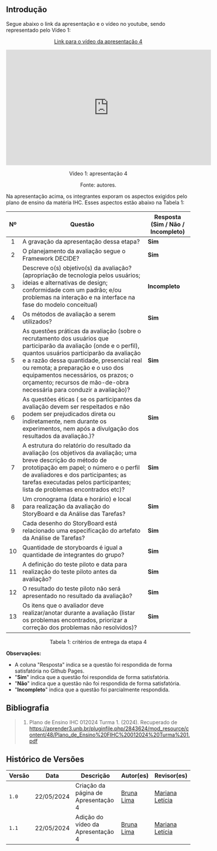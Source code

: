 ## Introdução

<p>Segue abaixo o link da apresentação e o vídeo no youtube, sendo representado pelo Vídeo 1:</p>

<center>

[Link para o vídeo da apresentação 4](https://www.youtube.com/watch?v=6gHoNtq_khM)

<iframe width="560" height="315" src="https://www.youtube.com/embed/6gHoNtq_khM?si=hPVUF6pvYuwn2Z9k" title="YouTube video player" frameborder="0" allow="accelerometer; autoplay; clipboard-write; encrypted-media; gyroscope; picture-in-picture; web-share" referrerpolicy="strict-origin-when-cross-origin" allowfullscreen></iframe>

<p>Vídeo 1: apresentação 4</p>
Fonte: autores.

</center>

<p>Na apresentação acima, os integrantes exporam os aspectos exigidos pelo plano de ensino da matéria IHC. Esses aspectos estão abaixo na Tabela 1:</p>

| Nº | Questão | Resposta (Sim / Não / Incompleto)|
|:--:|---------|----------------------------------|
| 1  | A gravação da apresentação dessa etapa?                                                                                   |  **Sim**  |
| 2  | O planejamento da avaliação segue o Framework DECIDE?                                                                     |  **Sim**  |
| 3  | Descreve o(s) objetivo(s) da avaliação? (apropriação de tecnologia pelos usuários; ideias e alternativas de design; conformidade com um padrão; e/ou problemas na interação e na interface na fase do modelo conceitual)                             |  **Incompleto**  |
| 4  | Os métodos de avaliação a serem utilizados?                                                                               |  **Sim**  |
| 5  | As questões práticas da avaliação (sobre o recrutamento dos usuários que participarão da avaliação (onde e o perfil), quantos usuários participarão da avaliação e a razão dessa quantidade, presencial real ou remota; a preparação e o uso dos equipamentos necessários, os prazos; o orçamento; recursos de mão-de-obra necessária para conduzir a avaliação)?                 |  **Sim**  |
| 6  | As questões éticas ( se os participantes da avaliação devem ser respeitados e não podem ser prejudicados direta ou indiretamente, nem durante os experimentos, nem após a divulgação dos resultados da avaliação.)?                                 |  **Sim**  |
| 7  | A estrutura do relatório do resultado da avaliação (os objetivos da avaliação; uma breve descrição do método de prototipação em papel; o número e o perfil de avaliadores e dos participantes; as tarefas executadas pelos participantes; lista de problemas encontrados etc)?                                                                                                   |  **Sim**  |
| 8  | Um cronograma (data e horário) e local para realização da avaliação do StoryBoard e da Análise das Tarefas?               |  **Sim**  |
| 9  | Cada desenho do StoryBoard está relacionado uma especificação do artefato da Análise de Tarefas?                          |  **Sim**  |
| 10 | Quantidade de storyboards é igual a quantidade de integrantes do grupo?                                                   |  **Sim**  |
| 11 | A definição do teste piloto e data para realização do teste piloto antes da avaliação?                                    |  **Sim**  |
| 12 | O resultado do teste piloto não será apresentado no resultado da avaliação?                                               |  **Sim**  |
| 13 | Os itens que o avaliador deve realizar/anotar durante a avaliação (listar os problemas encontrados, priorizar a correção dos problemas não resolvidos)?                                                                                                   |  **Sim**  |

<center>

<p>Tabela 1: critérios de entrega da etapa 4</p>

</center>

**Observações:**

* A coluna "Resposta" indica se a questão foi respondida de forma satisfatória no Github Pages.
* "**Sim**" indica que a questão foi respondida de forma satisfatória.
* "**Não**" indica que a questão não foi respondida de forma satisfatória.
* "**Incompleto**" indica que a questão foi parcialmente respondida.

## Bibliografia

> 1. Plano de Ensino IHC 012024 Turma 1. (2024). Recuperado de https://aprender3.unb.br/pluginfile.php/2843624/mod_resource/content/48/Plano_de_Ensino%20FIHC%20012024%20Turma%201.pdf

## Histórico de Versões

| Versão |    Data    | Descrição                                 | Autor(es)                                       | Revisor(es)                                    |
| ------ | :--------: | ----------------------------------------- | ----------------------------------------------- | ---------------------------------------------- |
| `1.0`   | 22/05/2024 | Criação da página de Apresentação 4      | [Bruna Lima](https://github.com/libruna) |  [Mariana Letícia](https://github.com/Marianannn)   | 
| `1.1`   | 22/05/2024 | Adição do vídeo da Apresentação 4      | [Bruna Lima](https://github.com/libruna) |  [Mariana Letícia](https://github.com/Marianannn)   | 
